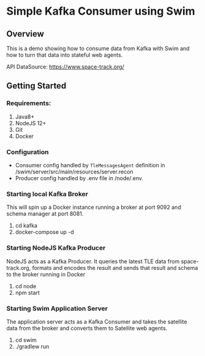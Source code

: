 # Simple Kafka Consumer using Swim

## Overview
This is a demo showing how to consume data from Kafka with Swim and how to turn that data into stateful web agents.

API DataSource: https://www.space-track.org/

## Getting Started
### Requirements:
1. Java8+
2. NodeJS 12+
3. Git
4. Docker

### Configuration
* Consumer config handled by `TleMessagesAgent` definition in /swim/server/src/main/resources/server.recon
* Producer config handled by .env file in /node/.env. 

### Starting local Kafka Broker
This will spin up a Docker instance running a broker at port 9092 and schema manager at port 8081.
1. cd kafka
2. docker-compose up -d

### Starting NodeJS Kafka Producer
NodeJS acts as a Kafka Producer. It queries the latest TLE data from space-track.org, formats and encodes the result and sends that result and schema to the broker running in Docker
1. cd node
2. npm start

### Starting Swim Application Server
The application server acts as a Kafka Consumer and takes the satellite data from the broker and converts them to Satellite web agents.
1. cd swim
2. ./gradlew run

